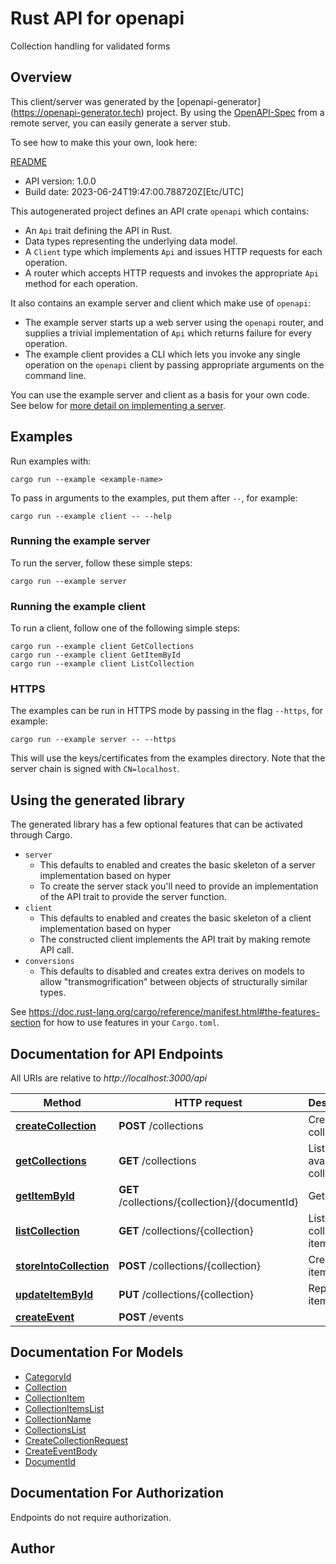 # Rust API for openapi

Collection handling for validated forms

## Overview

This client/server was generated by the [openapi-generator]
(https://openapi-generator.tech) project.  By using the
[OpenAPI-Spec](https://github.com/OAI/OpenAPI-Specification) from a remote
server, you can easily generate a server stub.

To see how to make this your own, look here:

[README]((https://openapi-generator.tech))

- API version: 1.0.0
- Build date: 2023-06-24T19:47:00.788720Z[Etc/UTC]



This autogenerated project defines an API crate `openapi` which contains:
* An `Api` trait defining the API in Rust.
* Data types representing the underlying data model.
* A `Client` type which implements `Api` and issues HTTP requests for each operation.
* A router which accepts HTTP requests and invokes the appropriate `Api` method for each operation.

It also contains an example server and client which make use of `openapi`:

* The example server starts up a web server using the `openapi`
    router, and supplies a trivial implementation of `Api` which returns failure
    for every operation.
* The example client provides a CLI which lets you invoke
    any single operation on the `openapi` client by passing appropriate
    arguments on the command line.

You can use the example server and client as a basis for your own code.
See below for [more detail on implementing a server](#writing-a-server).

## Examples

Run examples with:

```
cargo run --example <example-name>
```

To pass in arguments to the examples, put them after `--`, for example:

```
cargo run --example client -- --help
```

### Running the example server
To run the server, follow these simple steps:

```
cargo run --example server
```

### Running the example client
To run a client, follow one of the following simple steps:

```
cargo run --example client GetCollections
cargo run --example client GetItemById
cargo run --example client ListCollection
```

### HTTPS
The examples can be run in HTTPS mode by passing in the flag `--https`, for example:

```
cargo run --example server -- --https
```

This will use the keys/certificates from the examples directory. Note that the
server chain is signed with `CN=localhost`.

## Using the generated library

The generated library has a few optional features that can be activated through Cargo.

* `server`
    * This defaults to enabled and creates the basic skeleton of a server implementation based on hyper
    * To create the server stack you'll need to provide an implementation of the API trait to provide the server function.
* `client`
    * This defaults to enabled and creates the basic skeleton of a client implementation based on hyper
    * The constructed client implements the API trait by making remote API call.
* `conversions`
    * This defaults to disabled and creates extra derives on models to allow "transmogrification" between objects of structurally similar types.

See https://doc.rust-lang.org/cargo/reference/manifest.html#the-features-section for how to use features in your `Cargo.toml`.

## Documentation for API Endpoints

All URIs are relative to *http://localhost:3000/api*

Method | HTTP request | Description
------------- | ------------- | -------------
[**createCollection**](docs/administration_api.md#createCollection) | **POST** /collections | Create a collection
[**getCollections**](docs/administration_api.md#getCollections) | **GET** /collections | List available collections
[**getItemById**](docs/collection_api.md#getItemById) | **GET** /collections/{collection}/{documentId} | Get item
[**listCollection**](docs/collection_api.md#listCollection) | **GET** /collections/{collection} | List collection items
[**storeIntoCollection**](docs/collection_api.md#storeIntoCollection) | **POST** /collections/{collection} | Create new item
[**updateItemById**](docs/collection_api.md#updateItemById) | **PUT** /collections/{collection} | Replace item
[**createEvent**](docs/event_api.md#createEvent) | **POST** /events | 


## Documentation For Models

 - [CategoryId](docs/CategoryId.md)
 - [Collection](docs/Collection.md)
 - [CollectionItem](docs/CollectionItem.md)
 - [CollectionItemsList](docs/CollectionItemsList.md)
 - [CollectionName](docs/CollectionName.md)
 - [CollectionsList](docs/CollectionsList.md)
 - [CreateCollectionRequest](docs/CreateCollectionRequest.md)
 - [CreateEventBody](docs/CreateEventBody.md)
 - [DocumentId](docs/DocumentId.md)


## Documentation For Authorization
Endpoints do not require authorization.


## Author



